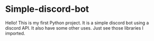 # Simple-discord-bot

Hello!
This is my first Python project.
It is a simple discord bot using a discord API.
It also have some other uses. Just see those libraries I imported.
